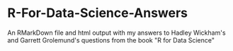 # R-For-Data-Science-Answers
An RMarkDown file and html output with my answers to Hadley Wickham's and Garrett Grolemund's questions from the book "R for Data Science"
